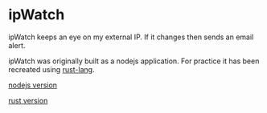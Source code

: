 # ipWatch

ipWatch keeps an eye on my external IP. If it changes then sends an email alert. 

ipWatch was originally built as a nodejs application. For practice it has been recreated using [rust-lang](https://rust-lang.org). 

[nodejs version](./nodejs/readme.md)

[rust version](./rust/)